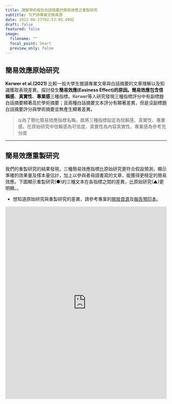 ```yaml
---
title: 理解學術報告白話摘要的簡易效應之重製研究
subtitle: TCPSR專案交換資源
date: 2022-06-27T02:53:05.499Z
draft: false
featured: false
image:
  filename: ""
  focal_point: Smart
  preview_only: false
---
```


<!---
[稿件預印本](https://psyarxiv.com/uge6k/)

## 何謂簡易效應

> (說明簡易效應的定義、優劣、提出生活上的例子)

- - -
--->

## 簡易效應原始研究

**Kerwer et al.(2021)** 比較一般大學生閱讀專業文章與白話摘要的文章理解以及知識獲取表現差異，探討發生**簡易效應(Easiness Effect)**的原因。簡易效應包含**信賴感**、**真實性**、**專業感**三種指標。Kerwer等人研究發現三種指標評分中有副標題白話摘要顯著高於學術摘要；且兩種白話摘要文本評分有顯著差異，但是沒副標題白話摘要評分與學術摘要並無產生顯著差異。

> `註`為了簡化簡易效應指標名稱，故將三種指標設定為信賴感、真實性、專業感。在原始研究中信賴感為可信度，真實性為內容真實性，專業感為參考充分度

- - -

## 簡易效應重製研究

我們的重製研究的結果發現，三種簡易效應指標比原始研究更符合假設預測，顯示準確的效果量及樣本量估計，加上以參與者母語書寫的文章，能獲得更穩定的簡易效應。下圖顯示重製研究(●)的三種文本在各指標之間的差異，比原始研究(▲)更明顯。。

* 想知道原始研究與重製研究的差異，請參考專案的[開放資源](https://osf.io/r9jp2/)及[報告預印本](https://psyarxiv.com/uge6k/)。
    

<iframe src="https://mfr.osf.io/render?url=https://osf.io/download/d6amz/?direct%26mode=render"
    width="100%"
    scrolling="no"
    height="600px"
    marginheight="0"
    frameborder="0"
    allowfullscreen
    webkitallowfullscreen>

- - -

* 參考文獻

Kerwer, M., Chasiotis, A., Stricker, J., Günther, A., & Rosman, T. (2021). Straight From the Scientist’s Mouth—Plain Language Summaries Promote Laypeople’s Comprehension and Knowledge Acquisition When Reading About Individual Research Findings in Psychology. Collabra: Psychology, 7, 18898. https://doi.org/10.1525/collabra.18898

Scharrer, L., Stadtler, M., & Bromme, R. (2019). Judging scientific information: Does source evaluation prevent the seductive effect of text easiness? Learning and Instruction, 63, 101215. https://doi.org/10.1016/j.learninstruc.2019.101215

Stoll, M., Chasiotis, A., & Kerwer, M. (2020). Summing Up Plain Language Summaries: A Systematic Review of Theory, Empirical Research and Guidelines. ZPID (Leibniz Institute for Psychology). https://doi.org/10.23668/PSYCHARCHIVES.4819